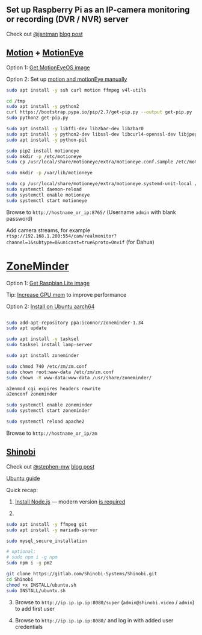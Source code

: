 ## Set up Raspberry Pi as an IP-camera monitoring or recording (DVR / NVR) server

Check out [@jantman](https://github.com/jantman) [blog post](https://blog.jasonantman.com/2018/05/linux-surveillance-camera-software-evaluation/)


## [Motion](https://github.com/Motion-Project/motion) + [MotionEye](https://github.com/ccrisan/motioneye)

Option 1: [Get MotionEyeOS image](https://github.com/ccrisan/motioneyeos/wiki/Installation)

Option 2: Set up [motion and motionEye manually](https://github.com/ccrisan/motioneye/wiki/%28Install-On-Ubuntu-%2820.04-or-Newer%29)

```bash
sudo apt install -y ssh curl motion ffmpeg v4l-utils

cd /tmp
sudo apt install -y python2
curl https://bootstrap.pypa.io/pip/2.7/get-pip.py --output get-pip.py
sudo python2 get-pip.py

sudo apt install -y libffi-dev libzbar-dev libzbar0
sudo apt install -y python2-dev libssl-dev libcurl4-openssl-dev libjpeg-dev
sudo apt install -y python-pil

sudo pip2 install motioneye
sudo mkdir -p /etc/motioneye
sudo cp /usr/local/share/motioneye/extra/motioneye.conf.sample /etc/motioneye/motioneye.conf

sudo mkdir -p /var/lib/motioneye

sudo cp /usr/local/share/motioneye/extra/motioneye.systemd-unit-local /etc/systemd/system/motioneye.service
sudo systemctl daemon-reload
sudo systemctl enable motioneye
sudo systemctl start motioneye
```

Browse to `http://hostname_or_ip:8765/` (Username `admin` with blank password)

Add camera streams, for example `rtsp://192.168.1.200:554/cam/realmonitor?channel=1&subtype=0&unicast=true&proto=Onvif` (for Dahua)


# [ZoneMinder](https://github.com/ZoneMinder/zoneminder)

Option 1: [Get Raspbian Lite image](https://zmrepo.zoneminder.com/)

Tip: [Increase GPU mem](https://wiki.zoneminder.com/Single_Board_Computers#GPU_Memory) to improve performance

Option 2: [Install on Ubuntu aarch64](https://zoneminder.readthedocs.io/en/latest/installationguide/ubuntu.html#easy-way-ubuntu-18-04-bionic)

```bash

sudo add-apt-repository ppa:iconnor/zoneminder-1.34
sudo apt update

sudo apt install -y tasksel
sudo tasksel install lamp-server

sudo apt install zoneminder

sudo chmod 740 /etc/zm/zm.conf
sudo chown root:www-data /etc/zm/zm.conf
sudo chown -R www-data:www-data /usr/share/zoneminder/

a2enmod cgi expires headers rewrite
a2enconf zoneminder

sudo systemctl enable zoneminder
sudo systemctl start zoneminder

sudo systemctl reload apache2
```

Browse to `http://hostname_or_ip/zm`


## [Shinobi](https://gitlab.com/Shinobi-Systems/Shinobi)

Check out [@stephen-mw](https://github.com/stephen-mw) [blog post](https://www.heystephenwood.com/2018/08/shinobi-on-raspberry-pi-3-b.html)

[Ubuntu guide](https://shinobi.video/docs/start#content-ubuntu--the-easier-way)

Quick recap:

1. [Install Node.js](./NodeJS.md) — modern version [is required](https://hub.shinobi.video/articles/view/sIuhLW2A0E8A7K3)

2.

```bash
sudo apt install -y ffmpeg git
sudo apt install -y mariadb-server

sudo mysql_secure_installation

# optional:
# sudo npm i -g npm
sudo npm i -g pm2

git clone https://gitlab.com/Shinobi-Systems/Shinobi.git
cd Shinobi
chmod +x INSTALL/ubuntu.sh
sudo INSTALL/ubuntu.sh
```

3. Browse to `http://ip.ip.ip.ip:8080/super` (`admin@shinobi.video` / `admin`) to add first user

4. Browse to `http://ip.ip.ip.ip:8080/` and log in with added user credentials


